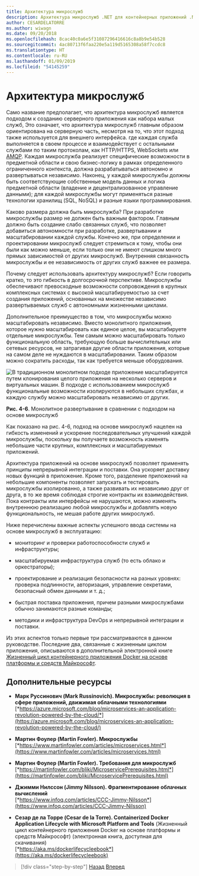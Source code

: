 ```yaml
---
title: Архитектура микрослужб
description: Архитектура микрослужб .NET для контейнерных приложений .NET | Архитектура микрослужб с высоты птичьего полета.
author: CESARDELATORRE
ms.author: wiwagn
ms.date: 09/20/2018
ms.openlocfilehash: 8cac40c0a6e5f31087296416616c8a8b9e54b528
ms.sourcegitcommit: 4ac80713f6faa220e5a119d5165308a58f7ccdc8
ms.translationtype: HT
ms.contentlocale: ru-RU
ms.lasthandoff: 01/09/2019
ms.locfileid: "54145259"
---
```

# <a name="microservices-architecture"></a>Архитектура микрослужб

Само название предполагает, что архитектура микрослужб является подходом к созданию серверного приложения как набора малых служб, Это означает, что архитектура микрослужб главным образом ориентирована на серверную часть, несмотря на то, что этот подход также используется для внешнего интерфейса. где каждая служба выполняется в своем процессе и взаимодействует с остальными службами по таким протоколам, как HTTP/HTTPS, WebSockets или [AMQP](https://en.wikipedia.org/wiki/Advanced_Message_Queuing_Protocol). Каждая микрослужба реализует специфические возможности в предметной области и свою бизнес-логику в рамках определенного ограниченного контекста, должна разрабатываться автономно и развертываться независимо. Наконец, у каждой микрослужбы должны быть соответствующие собственные модель данных и логика предметной области (владение и децентрализованное управление данными); для каждой микрослужбы могут применяться разные технологии хранилищ (SQL, NoSQL) и разные языки программирования.

Каково размера должна быть микрослужба? При разработке микрослужбы размер не должен быть важным фактором. Главным должно быть создание слабо связанных служб, что позволяет добавиться автономности при разработке, развертывании и масштабировании каждой службы. Конечно же, при определении и проектировании микрослужб следует стремиться к тому, чтобы они были как можно меньше, если только они не имеют слишком много прямых зависимостей от других микрослужб. Внутренняя связанность микрослужбы и ее независимость от других служб важнее ее размера.

Почему следует использовать архитектуру микрослужб? Если говорить кратко, то это гибкость в долгосрочной перспективе. Микрослужбы обеспечивают превосходные возможности сопровождения в крупных комплексных системах с высокой масштабируемостью за счет создания приложений, основанных на множестве независимо развертываемых служб с автономными жизненными циклами.

Дополнительное преимущество в том, что микрослужбы можно масштабировать независимо. Вместо монолитного приложения, которое нужно масштабировать как единое целое, вы масштабируете отдельные микрослужбы. Тем самым можно масштабировать только функциональную область, требующую больше вычислительных или сетевых ресурсов, не затрагивая другие области приложения, которые на самом деле не нуждаются в масштабировании. Таким образом можно сократить расходы, так как требуется меньше оборудования.

![В традиционном монолитном подходе приложение масштабируется путем клонирования целого приложения на несколько серверов и виртуальных машин. В подходе с использованием микрослужб функциональные возможности изолируются в небольших службах, и каждую службу можно масштабировать независимо от других.](./media/image6.png)

**Рис. 4-6**. Монолитное развертывание в сравнении с подходом на основе микрослужб

Как показано на рис. 4-6, подход на основе микрослужб нацелен на гибкость изменений и ускорение последовательных улучшений каждой микрослужбы, поскольку вы получаете возможность изменять небольшие части крупных, комплексных и масштабируемых приложений.

Архитектура приложений на основе микрослужб позволяет применять принципы непрерывной интеграции и поставки. Она ускоряет доставку новых функций в приложение. Кроме того, разделение приложений на небольшие компоненты позволяет запускать и тестировать микрослужбы изолированно, а также развивать их независимо друг от друга, в то же время соблюдая строгие контракты их взаимодействия. Пока контракты или интерфейсы не нарушаются, можно изменять внутреннюю реализацию любой микрослужбы и добавлять новую функциональность, не мешая работе других микрослужб.

Ниже перечислены важные аспекты успешного ввода системы на основе микрослужб в эксплуатацию:

- мониторинг и проверки работоспособности служб и инфраструктуры;

- масштабируемая инфраструктура служб (то есть облако и оркестраторы);

- проектирование и реализация безопасности на разных уровнях: проверка подлинности, авторизация, управление секретами, безопасный обмен данными и т. д.;

- быстрая поставка приложения, причем разными микрослужбами обычно занимаются разные команды;

- методики и инфраструктура DevOps и непрерывной интеграции и поставки.

Из этих аспектов только первые три рассматриваются в данном руководстве. Последние два, связанные с жизненным циклом приложения, описываются в дополнительной электронной книге [Жизненный цикл контейнерного приложения Docker на основе платформы и средств Майкрософт](https://aka.ms/dockerlifecycleebook).

## <a name="additional-resources"></a>Дополнительные ресурсы

- **Марк Руссинович (Mark Russinovich). Микрослужбы: революция в сфере приложений, движимая облачными технологиями** \
  [*https://azure.microsoft.com/blog/microservices-an-application-revolution-powered-by-the-cloud/*](https://azure.microsoft.com/blog/microservices-an-application-revolution-powered-by-the-cloud/)

- **Мартин Фоулер (Martin Fowler). Микрослужбы** \
  [*https://www.martinfowler.com/articles/microservices.html*](https://www.martinfowler.com/articles/microservices.html)

- **Мартин Фоулер (Martin Fowler). Требования для микрослужб** \
  [*https://martinfowler.com/bliki/MicroservicePrerequisites.html*](https://martinfowler.com/bliki/MicroservicePrerequisites.html)

- **Джимми Нилссон (Jimmy Nilsson). Фрагментирование облачных вычислений** \
  [*https://www.infoq.com/articles/CCC-Jimmy-Nilsson*](https://www.infoq.com/articles/CCC-Jimmy-Nilsson)

- **Сезар де ла Торре (Cesar de la Torre). Containerized Docker Application Lifecycle with Microsoft Platform and Tools** (Жизненный цикл контейнерного приложения Docker на основе платформы и средств Майкрософт) (электронная книга, доступная для скачивания) \
  [*https://aka.ms/dockerlifecycleebook*](https://aka.ms/dockerlifecycleebook)

>[!div class="step-by-step"]
>[Назад](service-oriented-architecture.md)
>[Вперед](data-sovereignty-per-microservice.md)
